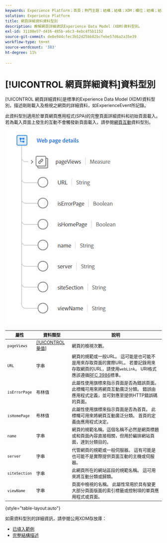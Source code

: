 ```yaml
---
keywords: Experience Platform；首頁；熱門主題；結構；結構；XDM；欄位；結構；結構；網頁詳細資訊；資料型別；資料型別；網頁
solution: Experience Platform
title: 網頁詳細資料資料型別
description: 瞭解網頁詳細資訊Experience Data Model (XDM)資料型別。
exl-id: 31108e57-d416-485b-a6c3-4ebc4f5b1152
source-git-commit: de8e944cfec3b52d25bb02bcfebe57d6a2a35e39
workflow-type: tm+mt
source-wordcount: '383'
ht-degree: 11%

---
```


# [!UICONTROL 網頁詳細資料]資料型別

[!UICONTROL 網頁詳細資料]是標準的Experience Data Model (XDM)資料型別，描述剛剛載入及檢視之網頁的詳細資料，如ExperienceEvent所記錄。

此資料型別適用於單頁網頁應用程式(SPA)的完整頁面詳細資料和初始頁面載入。 若為載入頁面上發生的互動不會觸發新頁面載入，請參閱[網頁互動](./web-interaction.md)資料型別。

<img src="../images/data-types/web-page-details.PNG" width="500" /><br />

| 屬性 | 資料類型 | 說明 |
| --- | --- | --- |
| `pageViews` | [[!UICONTROL 量值]](./measure.md) | 網頁的檢視次數。 |
| `URL` | 字串 | 網頁的規範或一般URL。 這可能是也可能不是用來存取頁面的實際URL。 若要記錄用來存取網頁的URL，請使用`webLink`。 URI格式應該遵循[RFC 3986](https://tools.ietf.org/html/rfc3986)標準。 |
| `isErrorPage` | 布林值 | 此屬性使用旗標來指示頁面是否為錯誤頁面。 此標幟可用來將網頁互動廣泛分類。 錯誤由應用程式定義，並可對應至提供HTTP錯誤碼的頁面。 |
| `isHomePage` | 布林值 | 此屬性使用旗標來指示頁面是否為首頁。 此標幟可用來將網頁互動廣泛分類。 首頁的定義由應用程式決定。 |
| `name` | 字串 | 網頁的規範名稱。這個名稱不必然是網頁標題或和頁面內容直接相關，但用於編排網站頁面，達到分類目的。 |
| `server` | 字串 | 代管網頁的規範或一般伺服器。 這有可能是也可能不是實際提供頁面互動的主機或伺服器。 |
| `siteSection` | 字串 | 此網頁所在的網站區段的規範名稱。 這可用來將互動分類或歸類。 |
| `viewName` | 字串 | 頁面中檢視的名稱。 此屬性常用於具有變更大部分頁面版面的索引標籤或控制項的單頁應用程式或頁面。 |

{style="table-layout:auto"}

如需資料型別的詳細資訊，請參閱公用XDM存放庫：

* [已填入範例](https://github.com/adobe/xdm/blob/master/components/datatypes/deprecated/webpagedetails.example.2.json)
* [完整結構描述](https://github.com/adobe/xdm/blob/master/components/datatypes/deprecated/webpagedetails.schema.json)
